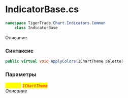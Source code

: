 
# IndicatorBase.cs
```csharp
namespace TigerTrade.Chart.Indicators.Common  
    class IndicatorBase
```

Описание

### Синтаксис
```csharp
public virtual void ApplyColors(IChartTheme palette)
```

### Параметры  
<mark style="color:yellow;">`palette`</mark> <mark style="color:red;">*`IChartTheme`*</mark>  
 *Описание*  
  

                    
                    